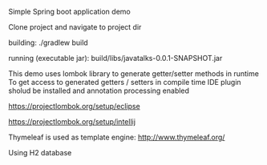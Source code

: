 Simple Spring boot application demo

Clone project and navigate to project dir

building:
./gradlew build

running (executable jar):
build/libs/javatalks-0.0.1-SNAPSHOT.jar


This demo uses lombok library to generate getter/setter methods in runtime
To get access to generated getters / setters in compile time IDE plugin sholud be installed and annotation processing enabled

https://projectlombok.org/setup/eclipse

https://projectlombok.org/setup/intellij


Thymeleaf is used as template engine:
http://www.thymeleaf.org/

Using H2 database

